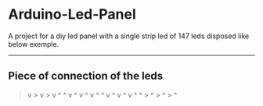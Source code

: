 # Arduino-Led-Panel

A project for a diy led panel with a single strip led of 147 leds disposed like below exemple.

---

## Piece of connection of the leds

> v > v > v ^
^ v ^ v ^ v ^
^ v ^ v ^ v ^
^ > ^ > ^ > ^

